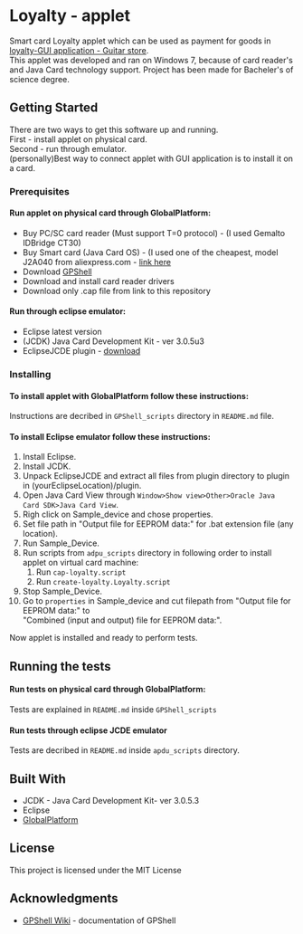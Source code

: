# Loyalty - applet

Smart card Loyalty applet which can be used as payment for goods in 
[loyalty-GUI application - Guitar store](https://github.com/gecko031/loyalty-GUI/tree/master).<br/>
This applet was developed and ran on Windows 7, because of card reader's<br/>
and Java Card technology support. Project has been made for Bacheler's of science degree.

## Getting Started

There are two ways to get this software up and running.<br/>
First - install applet on physical card.<br/>
Second - run through emulator.<br/>
(personally)Best way to connect applet with GUI application is to install it on a card.

### Prerequisites

#### Run applet on physical card through GlobalPlatform:

* Buy PC/SC card reader (Must support T=0 protocol) - (I used Gemalto IDBridge CT30)
* Buy Smart card (Java Card OS) - (I used one of the cheapest,
 model J2A040 from aliexpress.com - [link here](https://www.aliexpress.com/i/32856082491.html)
* Download [GPShell](https://sourceforge.net/projects/globalplatform/files/GPShell/)
* Download and install card reader drivers
* Download only .cap file from link to this repository


#### Run through eclipse emulator:

* Eclipse latest version
* (JCDK) Java Card Development Kit - ver 3.0.5u3
* EclipseJCDE plugin - [download](https://sourceforge.net/projects/eclipse-jcde/files/)

### Installing

#### To install applet with GlobalPlatform follow these instructions:

Instructions are decribed in `GPShell_scripts` directory in `README.md` file.

#### To install Eclipse emulator follow these instructions:

1.	Install Eclipse.
2.	Install JCDK.
3.	Unpack EclipseJCDE and extract all files from plugin directory to plugin in (yourEclipseLocation)/plugin.
4.	Open Java Card View through `Window>Show view>Other>Oracle Java Card SDK>Java Card View`.
5.	Righ click on Sample_device and chose properties.
6.	Set file path in "Output file for EEPROM data:" for .bat extension file (any location).
7.	Run Sample_Device.
8.	Run scripts from `adpu_scripts` directory in following order to install applet on virtual card machine:
	1.	Run `cap-loyalty.script`
	2.	Run `create-loyalty.Loyalty.script`
9.	Stop Sample_Device.
10.	Go to `properties` in Sample_device and cut filepath from "Output file for EEPROM data:" to<br/>"Combined (input and output) file for EEPROM data:". 

Now applet is installed and ready to perform tests.

## Running the tests

#### Run tests on physical card through GlobalPlatform:

Tests are explained in `README.md` inside `GPShell_scripts`

#### Run tests through eclipse JCDE emulator

Tests are decribed in `README.md` inside `apdu_scripts` directory.

## Built With

* JCDK - Java Card Development Kit- ver 3.0.5.3
* Eclipse 
* [GlobalPlatform](https://sourceforge.net/p/globalplatform/wiki/Home/) 

## License

This project is licensed under the MIT License

## Acknowledgments

* [GPShell Wiki](https://sourceforge.net/p/globalplatform/wiki/GPShell/) - documentation of GPShell


